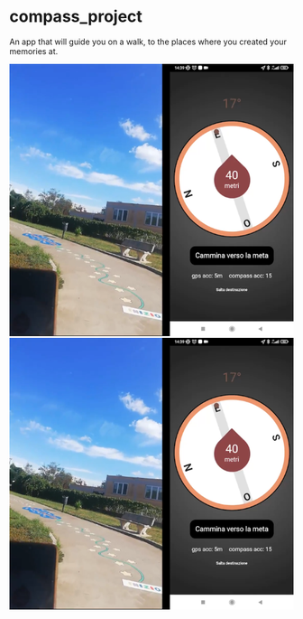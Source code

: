 # compass_project

An app that will guide you on a walk, to the places where you created your memories at.

![demo picture 1](./demo1.png) ![demo picture 1](./demo1.png)
